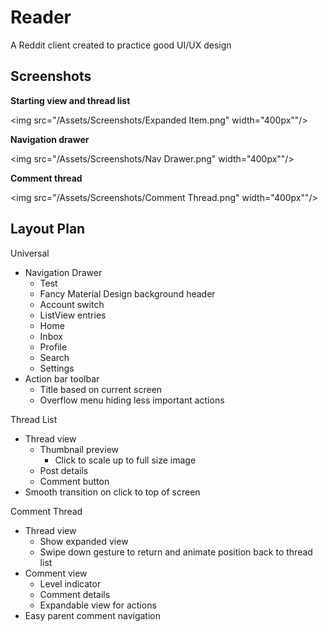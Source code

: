 # Reader

A Reddit client created to practice good UI/UX design

## Screenshots
<b>Starting view and thread list</b>

<img src="/Assets/Screenshots/Expanded Item.png" width="400px""/>

<b>Navigation drawer</b>

<img src="/Assets/Screenshots/Nav Drawer.png" width="400px""/>

<b>Comment thread</b>

<img src="/Assets/Screenshots/Comment Thread.png" width="400px""/>

## Layout Plan 

Universal
  - Navigation Drawer
      - Test
      - Fancy Material Design background header
      - Account switch
      - ListView entries
      - Home
      - Inbox
      - Profile
      - Search
      - Settings
  - Action bar toolbar
      - Title based on current screen
      - Overflow menu hiding less important actions

Thread List
  - Thread view
    - Thumbnail preview
      - Click to scale up to full size image
    - Post details
    - Comment button
  - Smooth transition on click to top of screen

Comment Thread
  - Thread view
    - Show expanded view
    - Swipe down gesture to return and animate position back to thread list
  - Comment view
    - Level indicator
    - Comment details
    - Expandable view for actions
  - Easy parent comment navigation
